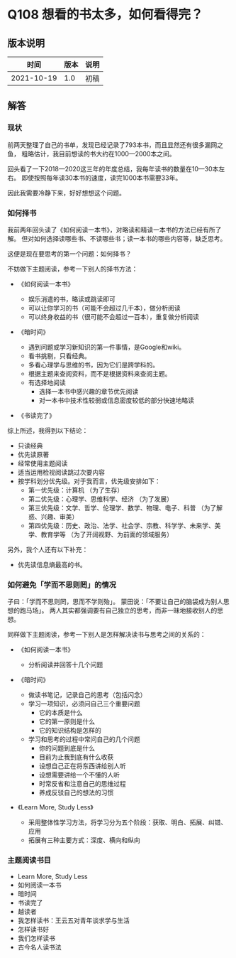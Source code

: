 # Q108 想看的书太多，如何看得完？

## 版本说明

| 时间 | 版本 | 说明 |
| ---- | ---- | ---- |
| 2021-10-19 | 1.0 | 初稿 |

## 解答

### 现状

前两天整理了自己的书单，发现已经记录了793本书，而且显然还有很多漏网之鱼，
粗略估计，我目前想读的书大约在1000—2000本之间。

回头看了一下2018—2020这三年的年度总结，我每年读书的数量在10—30本左右。
即使按照每年读30本书的速度，读完1000本书需要33年。

因此我需要冷静下来，好好想想这个问题。

### 如何择书

我前两年回头读了《如何阅读一本书》，对略读和精读一本书的方法已经有所了解。
但对如何选择读哪些书、不读哪些书；读一本书的哪些内容等，缺乏思考。

这便是现在要思考的第一个问题：如何择书？

不妨做下主题阅读，参考一下别人的择书方法：

- 《如何阅读一本书》
  - 娱乐消遣的书，略读或跳读即可
  - 可以让你学习的书（可能不会超过几千本），做分析阅读
  - 可以终身收益的书（很可能不会超过一百本），重复做分析阅读

- 《暗时间》
  - 遇到问题或学习新知识的第一件事情，是Google和wiki。
  - 看书挑剔，只看经典。
  - 多看心理学与思维的书，因为它们是跨学科的。
  - 根据主题来查阅资料，而不是根据资料来查阅主题。
  - 有选择地阅读
    - 选择一本书中感兴趣的章节优先阅读
    - 对一本书中技术性较弱或信息密度较低的部分快速地略读

- 《书读完了》

综上所述，我得到以下结论：

- 只读经典
- 优先读原著
- 经常使用主题阅读
- 适当运用检视阅读跳过次要内容
- 按学科划分优先级。对于我而言，优先级安排如下：
  - 第一优先级：计算机 （为了生存）
  - 第二优先级：心理学、思维科学、经济 （为了发展）
  - 第三优先级：文学、哲学、伦理学、数学、物理、电子、科普 （为了解惑、兴趣、审美）
  - 第四优先级：历史、政治、法学、社会学、宗教、科学学、未来学、美学、教育学等 （为了开阔视野、为前面的领域服务）

另外，我个人还有以下补充：

- 优先读信息熵最高的书。

### 如何避免「学而不思则罔」的情况

子曰：「学而不思则罔，思而不学则殆」。
蒙田说：「不要让自己的脑袋成为别人思想的跑马场」。
两人其实都强调要有自己独立的思考，而非一昧地接收别人的思想。

同样做下主题阅读，参考一下别人是怎样解决读书与思考之间的关系的：

- 《如何阅读一本书》
  - 分析阅读并回答十几个问题

- 《暗时间》
  - 做读书笔记，记录自己的思考（包括闪念）
  - 学习一项知识，必须问自己三个重要问题
    - 它的本质是什么
    - 它的第一原则是什么
    - 它的知识结构是怎样的
  - 学习和思考的过程中常问自己的几个问题
    - 你的问题到底是什么
    - 目前为止我到底有什么收获
    - 设想自己正在将东西讲给别人听
    - 设想需要讲给一个不懂的人听
    - 时常反省和注意自己的思维过程
    - 养成反驳自己的想法的习惯

- 《Learn More, Study Less》
  - 采用整体性学习方法，将学习分为五个阶段：获取、明白、拓展、纠错、应用
  - 拓展有三种主要方式：深度、横向和纵向

### 主题阅读书目

- Learn More, Study Less
- 如何阅读一本书
- 暗时间
- 书读完了
- 越读者
- 我怎样读书：王云五对青年谈求学与生活
- 怎样读书好
- 我们怎样读书
- 古今名人读书法
